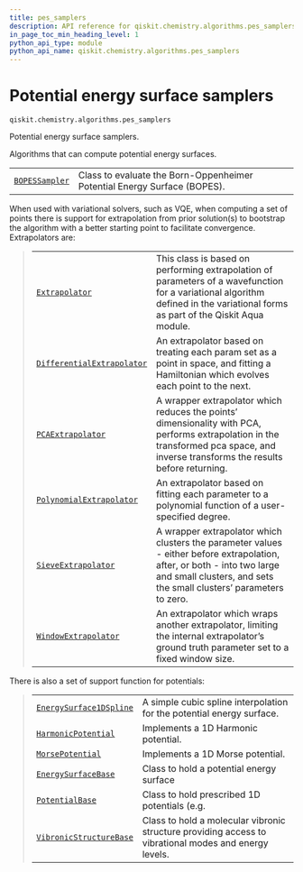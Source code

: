 ```yaml
---
title: pes_samplers
description: API reference for qiskit.chemistry.algorithms.pes_samplers
in_page_toc_min_heading_level: 1
python_api_type: module
python_api_name: qiskit.chemistry.algorithms.pes_samplers
---
```


<span id="module-qiskit.chemistry.algorithms.pes_samplers" />

<span id="qiskit-chemistry-algorithms-pes-samplers" />

# Potential energy surface samplers

<span id="module-qiskit.chemistry.algorithms.pes_samplers" />

`qiskit.chemistry.algorithms.pes_samplers`

Potential energy surface samplers.

Algorithms that can compute potential energy surfaces.

|                                                                                                                                                                                       |                                                                          |
| ------------------------------------------------------------------------------------------------------------------------------------------------------------------------------------- | ------------------------------------------------------------------------ |
| [`BOPESSampler`](qiskit.chemistry.algorithms.pes_samplers.BOPESSampler#qiskit.chemistry.algorithms.pes_samplers.BOPESSampler "qiskit.chemistry.algorithms.pes_samplers.BOPESSampler") | Class to evaluate the Born-Oppenheimer Potential Energy Surface (BOPES). |

When used with variational solvers, such as VQE, when computing a set of points there is support for extrapolation from prior solution(s) to bootstrap the algorithm with a better starting point to facilitate convergence. Extrapolators are:

> |                                                                                                                                                                                                                                       |                                                                                                                                                                                                |
> | ------------------------------------------------------------------------------------------------------------------------------------------------------------------------------------------------------------------------------------- | ---------------------------------------------------------------------------------------------------------------------------------------------------------------------------------------------- |
> | [`Extrapolator`](qiskit.chemistry.algorithms.pes_samplers.Extrapolator#qiskit.chemistry.algorithms.pes_samplers.Extrapolator "qiskit.chemistry.algorithms.pes_samplers.Extrapolator")                                                 | This class is based on performing extrapolation of parameters of a wavefunction for a variational algorithm defined in the variational forms as part of the Qiskit Aqua module.                |
> | [`DifferentialExtrapolator`](qiskit.chemistry.algorithms.pes_samplers.DifferentialExtrapolator#qiskit.chemistry.algorithms.pes_samplers.DifferentialExtrapolator "qiskit.chemistry.algorithms.pes_samplers.DifferentialExtrapolator") | An extrapolator based on treating each param set as a point in space, and fitting a Hamiltonian which evolves each point to the next.                                                          |
> | [`PCAExtrapolator`](qiskit.chemistry.algorithms.pes_samplers.PCAExtrapolator#qiskit.chemistry.algorithms.pes_samplers.PCAExtrapolator "qiskit.chemistry.algorithms.pes_samplers.PCAExtrapolator")                                     | A wrapper extrapolator which reduces the points’ dimensionality with PCA, performs extrapolation in the transformed pca space, and inverse transforms the results before returning.            |
> | [`PolynomialExtrapolator`](qiskit.chemistry.algorithms.pes_samplers.PolynomialExtrapolator#qiskit.chemistry.algorithms.pes_samplers.PolynomialExtrapolator "qiskit.chemistry.algorithms.pes_samplers.PolynomialExtrapolator")         | An extrapolator based on fitting each parameter to a polynomial function of a user-specified degree.                                                                                           |
> | [`SieveExtrapolator`](qiskit.chemistry.algorithms.pes_samplers.SieveExtrapolator#qiskit.chemistry.algorithms.pes_samplers.SieveExtrapolator "qiskit.chemistry.algorithms.pes_samplers.SieveExtrapolator")                             | A wrapper extrapolator which clusters the parameter values - either before extrapolation, after, or both - into two large and small clusters, and sets the small clusters’ parameters to zero. |
> | [`WindowExtrapolator`](qiskit.chemistry.algorithms.pes_samplers.WindowExtrapolator#qiskit.chemistry.algorithms.pes_samplers.WindowExtrapolator "qiskit.chemistry.algorithms.pes_samplers.WindowExtrapolator")                         | An extrapolator which wraps another extrapolator, limiting the internal extrapolator’s ground truth parameter set to a fixed window size.                                                      |

There is also a set of support function for potentials:

> |                                                                                                                                                                                                                           |                                                                                                       |
> | ------------------------------------------------------------------------------------------------------------------------------------------------------------------------------------------------------------------------- | ----------------------------------------------------------------------------------------------------- |
> | [`EnergySurface1DSpline`](qiskit.chemistry.algorithms.pes_samplers.EnergySurface1DSpline#qiskit.chemistry.algorithms.pes_samplers.EnergySurface1DSpline "qiskit.chemistry.algorithms.pes_samplers.EnergySurface1DSpline") | A simple cubic spline interpolation for the potential energy surface.                                 |
> | [`HarmonicPotential`](qiskit.chemistry.algorithms.pes_samplers.HarmonicPotential#qiskit.chemistry.algorithms.pes_samplers.HarmonicPotential "qiskit.chemistry.algorithms.pes_samplers.HarmonicPotential")                 | Implements a 1D Harmonic potential.                                                                   |
> | [`MorsePotential`](qiskit.chemistry.algorithms.pes_samplers.MorsePotential#qiskit.chemistry.algorithms.pes_samplers.MorsePotential "qiskit.chemistry.algorithms.pes_samplers.MorsePotential")                             | Implements a 1D Morse potential.                                                                      |
> | [`EnergySurfaceBase`](qiskit.chemistry.algorithms.pes_samplers.EnergySurfaceBase#qiskit.chemistry.algorithms.pes_samplers.EnergySurfaceBase "qiskit.chemistry.algorithms.pes_samplers.EnergySurfaceBase")                 | Class to hold a potential energy surface                                                              |
> | [`PotentialBase`](qiskit.chemistry.algorithms.pes_samplers.PotentialBase#qiskit.chemistry.algorithms.pes_samplers.PotentialBase "qiskit.chemistry.algorithms.pes_samplers.PotentialBase")                                 | Class to hold prescribed 1D potentials (e.g.                                                          |
> | [`VibronicStructureBase`](qiskit.chemistry.algorithms.pes_samplers.VibronicStructureBase#qiskit.chemistry.algorithms.pes_samplers.VibronicStructureBase "qiskit.chemistry.algorithms.pes_samplers.VibronicStructureBase") | Class to hold a molecular vibronic structure providing access to vibrational modes and energy levels. |

